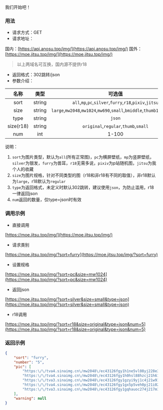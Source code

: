 我们开始吧！

### 用法
* 请求方式：GET
* 请求地址：

国内：[https://api.anosu.top/img/](https://api.anosu.top/img/)
国外：[https://moe.jitsu.top/img/](https://moe.jitsu.top/img/)

> 以上两域名可互换，国内源不提供r18

* 返回格式：302跳转/json
* 参数介绍：

| 名称 | 类型 | 可选值 |
|:----:|:----:|:----:|
|sort|string|`all`,`mp`,`pc`,`silver`,`furry`,`r18`,`pixiv`,`jitsu`|
|size|string|`large`,`mw2048`,`mw1024`,`mw690`,`small`,`bmiddle`,`thumb180`,`square`|
|type|string|`json`|
|size(r18)|string|`original`,`regular`,`thumb`,`small`|
|num|int|1-100|

说明：
1. `sort`为图片类型，默认为`all`(所有正常图)，`pc`为横屏壁纸，`mp`为竖屏壁纸，`silver`为银发，`furry`为兽耳，`r18`无需多说，`pixiv`为p站随机图，`jitsu`为我个人的收藏
2. `size`为图片规格，针对不同类型的图（r18和非r18有不同的取值），非r18默认为`large`，r18默认为`regular`
3. `type`为返回格式，未定义时默认302跳转，建议使用`json`，为防止滥用，r18一律返回json
4. `num`返回的数量，仅type=json时有效

### 调用示例
* 直接调用

[https://moe.jitsu.top/img/](https://moe.jitsu.top/img/)

* 请求类别

[https://moe.jitsu.top/img/?sort=furry](https://moe.jitsu.top/img/?sort=furry)

* 设置规格

[https://moe.jitsu.top/img/?sort=pc&size=mw1024](https://moe.jitsu.top/img/?sort=pc&size=mw1024)

* 返回json

[https://moe.jitsu.top/img/?sort=silver&size=small&type=json](https://moe.jitsu.top/img/?sort=silver&size=small&type=json)

* r18调用

[https://moe.jitsu.top/img/?sort=r18&size=original&type=json&num=5](https://moe.jitsu.top/img/?sort=r18&size=original&type=json&num=5)


### 返回示例
```json
{
    "sort": "furry",
    "number": "5",
    "pic": [
        "https:\/\/tva4.sinaimg.cn\/mw2048\/ec43126fgy1h1ne5vl08yj228e3cuhdt.jpg",
        "https:\/\/tva4.sinaimg.cn\/mw2048\/ec43126fgy1h0hsl88hzcj21h61vihdu.jpg",
        "https:\/\/tva3.sinaimg.cn\/mw2048\/ec43126fgy1gzyi9yj1c4j21w91nwu0x.jpg",
        "https:\/\/tva4.sinaimg.cn\/mw2048\/ec43126fgy1gx5p5veh0pj21i023i1ky.jpg",
        "https:\/\/tva3.sinaimg.cn\/mw2048\/ec43126fgy1gqhauoc274j217m1kwgww.jpg"
    ],
    "warning": null
}
```
